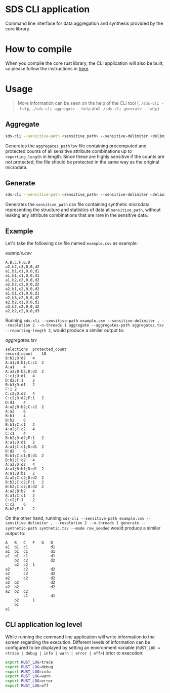 # SDS CLI application

Command line interface for data aggregation and synthesis provided by the core library.

# How to compile

When you compile the core rust library, the CLI application will also be built, so please follow the instructions in [here](../core/README.md#how-to-compile).

# Usage

> More information can be seen on the help of the CLI tool (`./sds-cli --help`, `./sds-cli aggregate --help` and `./sds-cli generate --help`)

## Aggregate

```bash
sds-cli --sensitive-path <sensitive_path> --sensitive-delimiter <delimiter> --resolution <reporting_resolution> --n-threads <n> aggregate --aggregates-path <aggregates_path> --reporting-length <reporting_length>
```

Generates the `aggregates_path` tsv file containing precomputed and protected counts of all sensitive attribute combinations up to `reporting_length` in length. Since these are highly sensitive if the counts are not protected, the file should be protected in the same way as the original microdata.

## Generate

```bash
sds-cli --sensitive-path <sensitive_path> --sensitive-delimiter <delimiter> --resolution <reporting_resolution> --n-threads <n> generate --synthetic-path <synthetic_path> --mode <seeded|unseeded>
```

Generates the `sensitive_path` csv file containing synthetic microdata representing the structure and statistics of data at `sensitive_path`, without leaking any attribute combinations that are rare in the sensitive data.

## Example

Let's take the following csv file named `example.csv` as example:

_example.csv_

```csv
A,B,C,F,G,D
a2,b2,c3,0,0,d2
a1,b1,c1,0,0,d1
a1,b1,c1,0,0,d1
a1,b2,c2,0,0,d2
a2,b2,c2,0,0,d2
a2,b1,c2,0,0,d2
a1,b1,c1,0,0,d1
a2,b3,c2,0,0,d2
a2,b2,c1,0,0,d1
a3,b2,c2,0,0,d2
a2,b2,c2,0,0,d3
```

Running `sds-cli --sensitive-path example.csv --sensitive-delimiter , --resolution 2 --n-threads 1 aggregate --aggregates-path aggregates.tsv --reporting-length 3`, would produce a similar output to:

_aggregates.tsv_

```tsv
selections	protected_count
record_count	10
B:b2;D:d2	4
A:a1;B:b1;C:c1	2
A:a1	4
A:a2;B:b2;D:d2	2
C:c1;D:d1	4
D:d2;F:1	2
B:b1;D:d1	2
F:1	2
C:c2;D:d2	4
C:c2;D:d2;F:1	2
D:d1	4
A:a2;B:b2;C:c2	2
A:a2	6
B:b1	4
B:b2	6
B:b1;C:c1	2
A:a2;C:c2	4
C:c1	4
B:b2;D:d2;F:1	2
A:a1;D:d1	2
A:a1;C:c1;D:d1	2
D:d2	6
B:b1;C:c1;D:d1	2
B:b2;C:c2	4
A:a2;D:d2	4
A:a1;B:b1;D:d1	2
A:a1;B:b1	2
A:a2;C:c2;D:d2	2
B:b2;C:c2;F:1	2
B:b2;C:c2;D:d2	2
A:a2;B:b2	4
A:a1;C:c1	2
C:c2;F:1	2
C:c2	6
B:b2;F:1	2
```

On the other hand, running `sds-cli --sensitive-path example.csv --sensitive-delimiter , --resolution 2 --n-threads 1 generate --synthetic-path synthetic.tsv --mode row_seeded` would produce a similar output to:

```tsv
A	B	C	F	G	D
a1	b1	c1			d1
a1	b1	c1			d1
a1	b1	c1			d1
	b2	c2			d2
	b2	c2	1
a2		c2			d2
a2		c2			d2
a2		c2			d2
a2	b2				d2
a2	b2				d2
a2	b2	c2
		c1			d1
	b2		1
	b1
a1
```

## CLI application log level

While running the command line application will write information to the screen regarding the execution. Different levels of information can be configured to be displayed by setting an environment variable (`RUST_LOG = <trace | debug | info | warn | error | off>`) prior to execution:

```bash
export RUST_LOG=trace
export RUST_LOG=debug
export RUST_LOG=info
export RUST_LOG=warn
export RUST_LOG=error
export RUST_LOG=off
```
